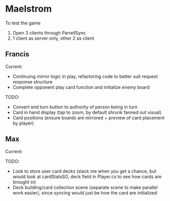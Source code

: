 
# Maelstrom
To test the game
1. Open 3 clients through ParrellSync 
2. 1 client as server only, other 2 as client

## Francis
Current:
- Continuing mirror logic in play, refactoring code to better suit request response structure
- Complete opponent play card function and initialize enemy board

TODO:
- Convert end turn button to authority of person being in turn
- Card in hand display (tap to zoom, by default shrunk fanned out visual)
- Card positions (ensure boards are mirrored + preview of card placement by player)


## Max
Current:

TODO:
- Look to store user card decks (slack me when you get a chance, but would look at cardStatsSO, deck field in Player.cs to see how cards are brought in)
- Deck building/card collection scene (separate scene to make parallel work easier), since syncing would just be how the card are initialized